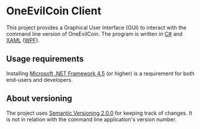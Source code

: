 # OneEvilCoin Client
This project provides a Graphical User Interface (GUI) to interact with the command line version of OneEvilCoin.
The program is written in [C#][] and [XAML][] ([WPF][]).

[C#]: http://wikipedia.org/wiki/C_Sharp_%28programming_language%29
[XAML]: http://wikipedia.org/wiki/XAML
[WPF]: http://wikipedia.org/wiki/Windows_Presentation_Foundation

## Usage requirements
Installing [Microsoft .NET Framework 4.5][] (or higher) is a requirement for both end-users and developers.

[Microsoft .NET Framework 4.5]: http://www.microsoft.com/download/details.aspx?id=30653

## About versioning
The project uses [Semantic Versioning 2.0.0][] for keeping track of changes. It is not in relation with the command line application's version number.

[Semantic Versioning 2.0.0]: http://semver.org/spec/v2.0.0.html